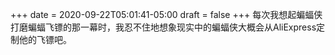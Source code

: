 +++
date = 2020-09-22T05:01:41-05:00
draft = false
+++
每次我想起蝙蝠侠打磨蝙蝠飞镖的那一幕时，我忍不住地想象现实中的蝙蝠侠大概会从AliExpress定制他的飞镖吧。
